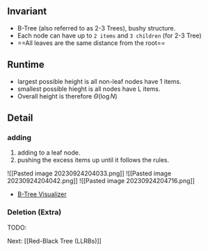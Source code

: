 ## Invariant
- B-Tree (also referred to as 2-3 Trees), bushy structure.
- Each node can have up to `2 items` and `3 children` (for 2-3 Tree)
- ==All leaves are the same distance from the root==

## Runtime
- largest possible height is all non-leaf nodes have 1 items.
- smallest possible hieght is all nodes have L items.
- Overall height is therefore $\Theta(\log N)$
## Detail
### adding

1. adding to a leaf node.
2. pushing the excess items up until it follows the rules.

![[Pasted image 20230924204033.png]]
![[Pasted image 20230924204042.png]]
![[Pasted image 20230924204716.png]]
- [B-Tree Visualizer](https://tinyurl.com/balanceYD)

### Deletion (Extra)
TODO:

Next: [[Red-Black Tree (LLRBs)]]
